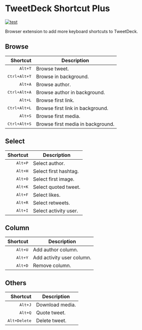 # TweetDeck Shortcut Plus

[![test](https://github.com/r7kamura/tweetdeck-shortcut-plus/actions/workflows/test.yml/badge.svg)](https://github.com/r7kamura/tweetdeck-shortcut-plus/actions/workflows/test.yml)

Browser extension to add more keyboard shortcuts to TweetDeck.

## Browse

|              Shortcut | Description                       |
| --------------------: | --------------------------------- |
|      <kbd>Alt+T</kbd> | Browse tweet.                     |
| <kbd>Ctrl+Alt+T</kbd> | Browse in background.             |
|      <kbd>Alt+A</kbd> | Browse author.                    |
| <kbd>Ctrl+Alt+A</kbd> | Browse author in background.      |
|      <kbd>Alt+L</kbd> | Browse first link.                |
| <kbd>Ctrl+Alt+L</kbd> | Browse first link in background.  |
|      <kbd>Alt+S</kbd> | Browse first media.               |
| <kbd>Ctrl+Alt+S</kbd> | Browse first media in background. |

## Select

|         Shortcut | Description           |
| ---------------: | --------------------- |
| <kbd>Alt+P</kbd> | Select author.        |
| <kbd>Alt+H</kbd> | Select first hashtag. |
| <kbd>Alt+O</kbd> | Select first image.   |
| <kbd>Alt+K</kbd> | Select quoted tweet.  |
| <kbd>Alt+F</kbd> | Select likes.         |
| <kbd>Alt+R</kbd> | Select retweets.      |
| <kbd>Alt+I</kbd> | Select activity user. |

## Column

|         Shortcut | Description               |
| ---------------: | ------------------------- |
| <kbd>Alt+U</kbd> | Add author column.        |
| <kbd>Alt+Y</kbd> | Add activity user column. |
| <kbd>Alt+D</kbd> | Remove column.            |

## Others

|              Shortcut | Description     |
| --------------------: | --------------- |
|      <kbd>Alt+J</kbd> | Download media. |
|      <kbd>Alt+Q</kbd> | Quote tweet.    |
| <kbd>Alt+Delete</kbd> | Delete tweet.   |
